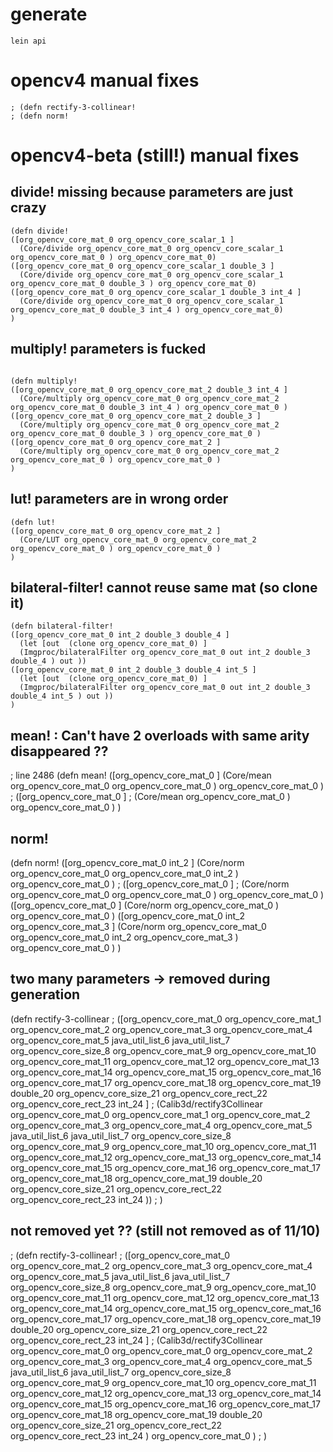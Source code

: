 
# generate

```
lein api
```

# opencv4 manual fixes

```
; (defn rectify-3-collinear!
; (defn norm!	
```

# opencv4-beta (still!) manual fixes

## divide!  missing because parameters are just crazy

```
(defn divide!
([org_opencv_core_mat_0 org_opencv_core_scalar_1 ] 
  (Core/divide org_opencv_core_mat_0 org_opencv_core_scalar_1 org_opencv_core_mat_0 ) org_opencv_core_mat_0)
([org_opencv_core_mat_0 org_opencv_core_scalar_1 double_3 ] 
  (Core/divide org_opencv_core_mat_0 org_opencv_core_scalar_1 org_opencv_core_mat_0 double_3 ) org_opencv_core_mat_0)
([org_opencv_core_mat_0 org_opencv_core_scalar_1 double_3 int_4 ] 
  (Core/divide org_opencv_core_mat_0 org_opencv_core_scalar_1 org_opencv_core_mat_0 double_3 int_4 ) org_opencv_core_mat_0)
)
```

## multiply! parameters is fucked

```

(defn multiply!
([org_opencv_core_mat_0 org_opencv_core_mat_2 double_3 int_4 ] 
  (Core/multiply org_opencv_core_mat_0 org_opencv_core_mat_2 org_opencv_core_mat_0 double_3 int_4 ) org_opencv_core_mat_0 )
([org_opencv_core_mat_0 org_opencv_core_mat_2 double_3 ] 
  (Core/multiply org_opencv_core_mat_0 org_opencv_core_mat_2 org_opencv_core_mat_0 double_3 ) org_opencv_core_mat_0 )
([org_opencv_core_mat_0 org_opencv_core_mat_2 ] 
  (Core/multiply org_opencv_core_mat_0 org_opencv_core_mat_2 org_opencv_core_mat_0 ) org_opencv_core_mat_0 )
)
```

## lut! parameters are in wrong order

```
(defn lut!
([org_opencv_core_mat_0 org_opencv_core_mat_2 ] 
  (Core/LUT org_opencv_core_mat_0 org_opencv_core_mat_2 org_opencv_core_mat_0 ) org_opencv_core_mat_0 )
)
```

## bilateral-filter! cannot reuse same mat (so clone it)

```
(defn bilateral-filter!
([org_opencv_core_mat_0 int_2 double_3 double_4 ] 
  (let [out  (clone org_opencv_core_mat_0) ] 
  (Imgproc/bilateralFilter org_opencv_core_mat_0 out int_2 double_3 double_4 ) out ))
([org_opencv_core_mat_0 int_2 double_3 double_4 int_5 ] 
  (let [out  (clone org_opencv_core_mat_0) ] 
  (Imgproc/bilateralFilter org_opencv_core_mat_0 out int_2 double_3 double_4 int_5 ) out ))
)
```

## mean! : Can't have 2 overloads with same arity disappeared ??

; line 2486
(defn mean!
([org_opencv_core_mat_0 ]
  (Core/mean org_opencv_core_mat_0 org_opencv_core_mat_0 ) org_opencv_core_mat_0 )
; ([org_opencv_core_mat_0 ]
;   (Core/mean org_opencv_core_mat_0 ) org_opencv_core_mat_0 )
)

## norm! 

(defn norm!
([org_opencv_core_mat_0 int_2 ] 
  (Core/norm org_opencv_core_mat_0 org_opencv_core_mat_0 int_2 ) org_opencv_core_mat_0 )
; ([org_opencv_core_mat_0 ] 
;   (Core/norm org_opencv_core_mat_0 org_opencv_core_mat_0 ) org_opencv_core_mat_0 )
([org_opencv_core_mat_0 ] 
  (Core/norm org_opencv_core_mat_0 ) org_opencv_core_mat_0 )
([org_opencv_core_mat_0 int_2 org_opencv_core_mat_3 ] 
  (Core/norm org_opencv_core_mat_0 org_opencv_core_mat_0 int_2 org_opencv_core_mat_3 ) org_opencv_core_mat_0 )
)

## two many parameters -> removed during generation
(defn rectify-3-collinear
; ([org_opencv_core_mat_0 org_opencv_core_mat_1 org_opencv_core_mat_2 org_opencv_core_mat_3 org_opencv_core_mat_4 org_opencv_core_mat_5 java_util_list_6 java_util_list_7 org_opencv_core_size_8 org_opencv_core_mat_9 org_opencv_core_mat_10 org_opencv_core_mat_11 org_opencv_core_mat_12 org_opencv_core_mat_13 org_opencv_core_mat_14 org_opencv_core_mat_15 org_opencv_core_mat_16 org_opencv_core_mat_17 org_opencv_core_mat_18 org_opencv_core_mat_19 double_20 org_opencv_core_size_21 org_opencv_core_rect_22 org_opencv_core_rect_23 int_24 ] 
;   (Calib3d/rectify3Collinear org_opencv_core_mat_0 org_opencv_core_mat_1 org_opencv_core_mat_2 org_opencv_core_mat_3 org_opencv_core_mat_4 org_opencv_core_mat_5 java_util_list_6 java_util_list_7 org_opencv_core_size_8 org_opencv_core_mat_9 org_opencv_core_mat_10 org_opencv_core_mat_11 org_opencv_core_mat_12 org_opencv_core_mat_13 org_opencv_core_mat_14 org_opencv_core_mat_15 org_opencv_core_mat_16 org_opencv_core_mat_17 org_opencv_core_mat_18 org_opencv_core_mat_19 double_20 org_opencv_core_size_21 org_opencv_core_rect_22 org_opencv_core_rect_23 int_24 ))
; )

## not removed yet ?? (still not removed as of 11/10)

; (defn rectify-3-collinear!
; ([org_opencv_core_mat_0 org_opencv_core_mat_2 org_opencv_core_mat_3 org_opencv_core_mat_4 org_opencv_core_mat_5 java_util_list_6 java_util_list_7 org_opencv_core_size_8 org_opencv_core_mat_9 org_opencv_core_mat_10 org_opencv_core_mat_11 org_opencv_core_mat_12 org_opencv_core_mat_13 org_opencv_core_mat_14 org_opencv_core_mat_15 org_opencv_core_mat_16 org_opencv_core_mat_17 org_opencv_core_mat_18 org_opencv_core_mat_19 double_20 org_opencv_core_size_21 org_opencv_core_rect_22 org_opencv_core_rect_23 int_24 ] 
;   (Calib3d/rectify3Collinear org_opencv_core_mat_0 org_opencv_core_mat_0 org_opencv_core_mat_2 org_opencv_core_mat_3 org_opencv_core_mat_4 org_opencv_core_mat_5 java_util_list_6 java_util_list_7 org_opencv_core_size_8 org_opencv_core_mat_9 org_opencv_core_mat_10 org_opencv_core_mat_11 org_opencv_core_mat_12 org_opencv_core_mat_13 org_opencv_core_mat_14 org_opencv_core_mat_15 org_opencv_core_mat_16 org_opencv_core_mat_17 org_opencv_core_mat_18 org_opencv_core_mat_19 double_20 org_opencv_core_size_21 org_opencv_core_rect_22 org_opencv_core_rect_23 int_24 ) org_opencv_core_mat_0 )
; )

